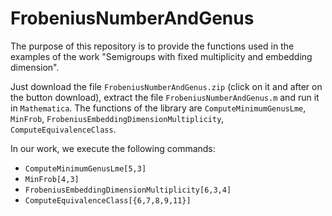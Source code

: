 # FrobeniusNumberAndGenus

The purpose of this repository is to provide the functions used 
in the examples of the work "Semigroups with fixed multiplicity and embedding dimension".

Just download the file ```FrobeniusNumberAndGenus.zip``` (click on it and after on the button download), extract the file ```FrobeniusNumberAndGenus.m``` and run it in ```Mathematica```. 
The functions of the library are ```ComputeMinimumGenusLme```, ```MinFrob```, ```FrobeniusEmbeddingDimensionMultiplicity```, ```ComputeEquivalenceClass```.

In our work, we execute the following commands:
- ```ComputeMinimumGenusLme[5,3]```
- ```MinFrob[4,3]```
- ```FrobeniusEmbeddingDimensionMultiplicity[6,3,4]```
- ```ComputeEquivalenceClass[{6,7,8,9,11}]```
